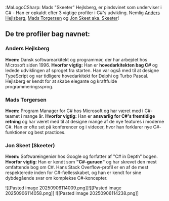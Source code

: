 :MaLogoCSharp: Mads "Skeeter" Hejlsberg, er pindsvinet som underviser i C# - Han er opkaldt efter 3 vigtige profiler i C#'s udvikling. Nemlig [Anders Hejlsberg](https://en.wikipedia.org/wiki/Anders_Hejlsberg), [Mads Torgersen](https://devblogs.microsoft.com/dotnet/author/madst/) og [Jon Skeet aka. Skeeter](https://codeblog.jonskeet.uk/)!

## De tre profiler bag navnet:

### Anders Hejlsberg
**Hvem:** Dansk softwarearkitekt og programmør, der har arbejdet hos Microsoft siden 1996.
**Hvorfor vigtig:** Han er **hovedarkitekten bag C#** og ledede udviklingen af sproget fra starten. Han var også med til at designe TypeScript og var tidligere hovedarkitekt for Delphi og Turbo Pascal. Hejlsberg er kendt for at skabe elegante og kraftfulde programmeringssprog.

### Mads Torgersen
**Hvem:** Program Manager for C# hos Microsoft og har været med i C#-teamet i mange år.
**Hvorfor vigtig:** Han er **ansvarlig for C#'s fremtidige retning** og har været med til at designe mange af de nye features i moderne C#. Han er ofte set på konferencer og i videoer, hvor han forklarer nye C#-funktioner og best practices.

### Jon Skeet (Skeeter)
**Hvem:** Softwareingeniør hos Google og forfatter af "C# in Depth" bogen.
**Hvorfor vigtig:** Han er kendt som **"C#-guruen"** og har skrevet den mest omfattende bog om C#. Hans Stack Overflow-profil er en af de mest respekterede inden for C#-fællesskabet, og han er kendt for sine dybdegående svar om komplekse C#-koncepter.

![[Pasted image 20250906114009.png]]![[Pasted image 20250906114058.png]]
![[Pasted image 20250906114238.png]]